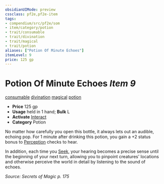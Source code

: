 ```yaml
---
obsidianUIMode: preview
cssclass: pf2e,pf2e-item
tags:
- compendium/src/pf2e/som
- item/category/potion
- trait/consumable
- trait/divination
- trait/magical
- trait/potion
aliases: ["Potion Of Minute Echoes"]
itemLevel: 9
price: 125 gp
---
```

# Potion Of Minute Echoes *Item 9*  
[consumable](../../../rules/traits/consumable.md)  [divination](../../../rules/traits/divination.md)  [magical](../../../rules/traits/magical.md)  [potion](../../../rules/traits/potion.md)  

- **Price** 125 gp
- **Usage** held in 1 hand; **Bulk** L
- **Activate** [Interact](../../../rules/actions/interact.md)
- **Category** Potion

No matter how carefully you open this bottle, it always lets out an audible, echoing pop. For 1 minute after drinking this potion, you gain a +2 status bonus to [Perception](../../skills.md#Perception) checks to hear.

In addition, each time you [Seek](../../../rules/actions/seek.md), your hearing becomes a precise sense until the beginning of your next turn, allowing you to pinpoint creatures' locations and otherwise perceive the world in detail by listening to the sound of echoes.

*Source: Secrets of Magic p. 175*